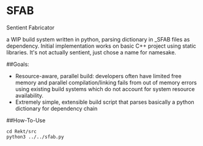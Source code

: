 # SFAB
Sentient Fabricator

a WIP build system written in python, parsing dictionary in _SFAB files as dependency. Initial implementation works on basic C++ project using static libraries.
It's not actually sentient, just chose a name for namesake.

##Goals:
- Resource-aware, parallel build: developers often have limited free memory and parallel compilation/linking fails from out of memory errors using existing build systems which do not account for system resource availability.
- Extremely simple, extensible build script that parses basically a python dictionary for dependency chain

##How-To-Use
```
cd Rekt/src
python3 ../../sfab.py
```
